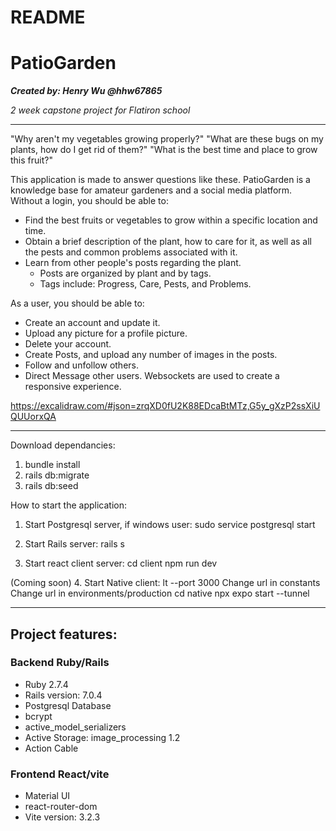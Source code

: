# README

PatioGarden
===============
***Created by: Henry Wu @hhw67865***

*2 week capstone project for Flatiron school*


_______________________________


"Why aren't my vegetables growing properly?"
"What are these bugs on my plants, how do I get rid of them?"
"What is the best time and place to grow this fruit?"

This application is made to answer questions like these.
PatioGarden is a knowledge base for amateur gardeners and a social media platform.
Without a login, you should be able to:
- Find the best fruits or vegetables to grow within a specific location and time.
- Obtain a brief description of the plant, how to care for it, as well as all the pests and common problems associated with it.
- Learn from other people's posts regarding the plant.
    - Posts are organized by plant and by tags.
    - Tags include: Progress, Care, Pests, and Problems.

As a user, you should be able to:
- Create an account and update it.
- Upload any picture for a profile picture.
- Delete your account.
- Create Posts, and upload any number of images in the posts.
- Follow and unfollow others.
- Direct Message other users. Websockets are used to create a responsive experience.


https://excalidraw.com/#json=zrqXD0fU2K88EDcaBtMTz,G5y_gXzP2ssXiUQUUorxQA

___________________________________________________________

Download dependancies:

1. bundle install
2. rails db:migrate
3. rails db:seed


How to start the application:

1. Start Postgresql server, if windows user:
    sudo service postgresql start

2. Start Rails server:
    rails s

3. Start react client server:
    cd client
    npm run dev


(Coming soon)
4. Start Native client:
    lt --port 3000
        Change url in constants
        Change url in environments/production
    cd native
    npx expo start --tunnel

___________________________________________________________

Project features:
------------------


### Backend Ruby/Rails

- Ruby 2.7.4
- Rails version: 7.0.4
- Postgresql Database
- bcrypt
- active_model_serializers
- Active Storage: image_processing 1.2
- Action Cable

### Frontend React/vite

- Material UI
- react-router-dom
- Vite version: 3.2.3
